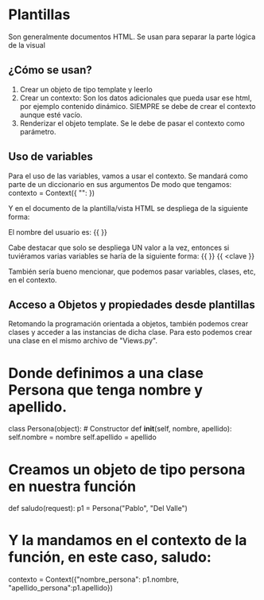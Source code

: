 # Plantillas
Son generalmente documentos HTML.
Se usan para separar la parte lógica de la visual

##  ¿Cómo se usan?
1. Crear un objeto de tipo template y leerlo
2. Crear un contexto: Son los datos adicionales que pueda usar ese html, por ejemplo contenido dinámico. SIEMPRE se debe de crear el contexto aunque esté vacío.
3. Renderizar el objeto template. Se le debe de pasar el contexto como parámetro.

## Uso de variables 
Para el uso de las variables, vamos a usar el contexto. Se mandará como parte de un diccionario en sus argumentos
De modo que tengamos:
contexto = Context({ "<clave>":<variable> })

Y en el documento de la plantilla/vista HTML se despliega de la siguiente forma:
<p>El nombre del usuario es: {{ <clave> }} </p>

Cabe destacar que solo se despliega UN valor a la vez, entonces si tuviéramos varias variables se haría de la siguiente forma:
{{ <clave> }} {{ <clave }}

También sería bueno mencionar, que podemos pasar variables, clases, etc, en el contexto. 

## Acceso a Objetos y propiedades desde plantillas
Retomando la programación orientada a objetos, también podemos crear clases y acceder a las instancias de dicha clase.
Para esto podemos crear una clase en el mismo archivo de "Views.py".

Donde definimos a una clase Persona que tenga nombre y apellido.
====================================================
class Persona(object):
    # Constructor
    def __init__(self, nombre, apellido):
        self.nombre = nombre
        self.apellido = apellido


Creamos un objeto de tipo persona en nuestra función
====================================================
def saludo(request):
    p1 = Persona("Pablo", "Del Valle")


Y la mandamos en el contexto de la función, en este caso, saludo:
====================================================
contexto = Context({"nombre_persona": p1.nombre, "apellido_persona":p1.apellido})



